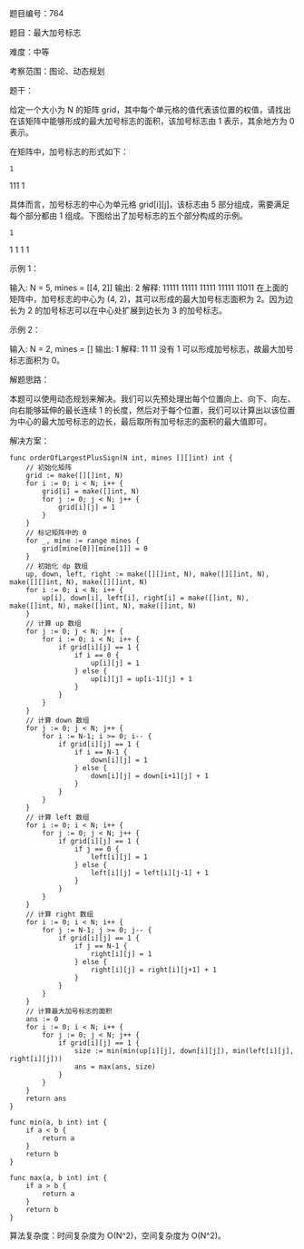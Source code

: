 题目编号：764

题目：最大加号标志

难度：中等

考察范围：图论、动态规划

题干：

给定一个大小为 N 的矩阵 grid，其中每个单元格的值代表该位置的权值，请找出在该矩阵中能够形成的最大加号标志的面积，该加号标志由 1 表示，其余地方为 0 表示。

在矩阵中，加号标志的形式如下：

    1
   111
    1

具体而言，加号标志的中心为单元格 grid[i][j]，该标志由 5 部分组成，需要满足每个部分都由 1 组成。下图给出了加号标志的五个部分构成的示例。

    1
  1 1 1
    1

示例 1：

输入: N = 5, mines = [[4, 2]]
输出: 2
解释:
11111
11111
11111
11111
11011
在上面的矩阵中，加号标志的中心为 (4, 2)，其可以形成的最大加号标志面积为 2。因为边长为 2 的加号标志可以在中心处扩展到边长为 3 的加号标志。

示例 2：

输入: N = 2, mines = []
输出: 1
解释:
11
11
没有 1 可以形成加号标志，故最大加号标志面积为 0。

解题思路：

本题可以使用动态规划来解决。我们可以先预处理出每个位置向上、向下、向左、向右能够延伸的最长连续 1 的长度，然后对于每个位置，我们可以计算出以该位置为中心的最大加号标志的边长，最后取所有加号标志的面积的最大值即可。

解决方案：

```
func orderOfLargestPlusSign(N int, mines [][]int) int {
    // 初始化矩阵
    grid := make([][]int, N)
    for i := 0; i < N; i++ {
        grid[i] = make([]int, N)
        for j := 0; j < N; j++ {
            grid[i][j] = 1
        }
    }
    // 标记矩阵中的 0
    for _, mine := range mines {
        grid[mine[0]][mine[1]] = 0
    }
    // 初始化 dp 数组
    up, down, left, right := make([][]int, N), make([][]int, N), make([][]int, N), make([][]int, N)
    for i := 0; i < N; i++ {
        up[i], down[i], left[i], right[i] = make([]int, N), make([]int, N), make([]int, N), make([]int, N)
    }
    // 计算 up 数组
    for j := 0; j < N; j++ {
        for i := 0; i < N; i++ {
            if grid[i][j] == 1 {
                if i == 0 {
                    up[i][j] = 1
                } else {
                    up[i][j] = up[i-1][j] + 1
                }
            }
        }
    }
    // 计算 down 数组
    for j := 0; j < N; j++ {
        for i := N-1; i >= 0; i-- {
            if grid[i][j] == 1 {
                if i == N-1 {
                    down[i][j] = 1
                } else {
                    down[i][j] = down[i+1][j] + 1
                }
            }
        }
    }
    // 计算 left 数组
    for i := 0; i < N; i++ {
        for j := 0; j < N; j++ {
            if grid[i][j] == 1 {
                if j == 0 {
                    left[i][j] = 1
                } else {
                    left[i][j] = left[i][j-1] + 1
                }
            }
        }
    }
    // 计算 right 数组
    for i := 0; i < N; i++ {
        for j := N-1; j >= 0; j-- {
            if grid[i][j] == 1 {
                if j == N-1 {
                    right[i][j] = 1
                } else {
                    right[i][j] = right[i][j+1] + 1
                }
            }
        }
    }
    // 计算最大加号标志的面积
    ans := 0
    for i := 0; i < N; i++ {
        for j := 0; j < N; j++ {
            if grid[i][j] == 1 {
                size := min(min(up[i][j], down[i][j]), min(left[i][j], right[i][j]))
                ans = max(ans, size)
            }
        }
    }
    return ans
}

func min(a, b int) int {
    if a < b {
        return a
    }
    return b
}

func max(a, b int) int {
    if a > b {
        return a
    }
    return b
}
```

算法复杂度：时间复杂度为 O(N^2)，空间复杂度为 O(N^2)。
